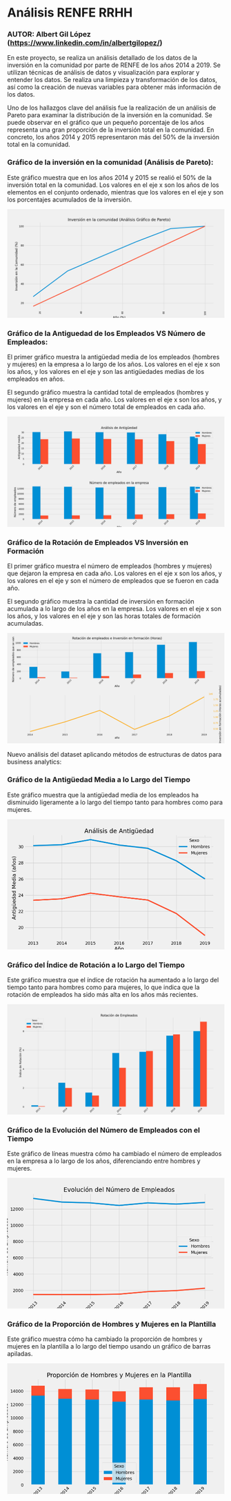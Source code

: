 # Análisis RENFE RRHH
### AUTOR: Albert Gil López (https://www.linkedin.com/in/albertgilopez/)

En este proyecto, se realiza un análisis detallado de los datos de la inversión en la comunidad por parte de RENFE de los años 2014 a 2019. Se utilizan técnicas de análisis de datos y visualización para explorar y entender los datos. Se realiza una limpieza y transformación de los datos, así como la creación de nuevas variables para obtener más información de los datos.

Uno de los hallazgos clave del análisis fue la realización de un análisis de Pareto para examinar la distribución de la inversión en la comunidad. Se puede observar en el gráfico que un pequeño porcentaje de los años representa una gran proporción de la inversión total en la comunidad. En concreto, los años 2014 y 2015 representaron más del 50% de la inversión total en la comunidad.

### Gráfico de la inversión en la comunidad (Análisis de Pareto):
Este gráfico muestra que en los años 2014 y 2015 se realió el 50% de la inversión total en la comunidad. 
Los valores en el eje x son los años de los elementos en el conjunto ordenado, mientras que los valores en el eje y son los porcentajes acumulados de la inversión.

![Gráfico de la inversión en la comunidad (Análisis de Pareto)](images/pareto.png)

### Gráfico de la Antiguedad de los Empleados VS Número de Empleados:
El primer gráfico muestra la antigüedad media de los empleados (hombres y mujeres) en la empresa a lo largo de los años.
Los valores en el eje x son los años, y los valores en el eje y son las antigüedades medias de los empleados en años.

El segundo gráfico muestra la cantidad total de empleados (hombres y mujeres) en la empresa en cada año.
Los valores en el eje x son los años, y los valores en el eje y son el número total de empleados en cada año.

![Gráfico de la Antiguedad de los Empleados VS Número de Empleados](images/antiguedad_vs_empleados.png)

### Gráfico de la Rotación de Empleados VS Inversión en Formación
El primer gráfico muestra el número de empleados (hombres y mujeres) que dejaron la empresa en cada año.
Los valores en el eje x son los años, y los valores en el eje y son el número de empleados que se fueron en cada año.

El segundo gráfico muestra la cantidad de inversión en formación acumulada a lo largo de los años en la empresa.
Los valores en el eje x son los años, y los valores en el eje y son las horas totales de formación acumuladas.

![Gráfico de pastel de la proporción de tipos de accidentes](images/rotacion_vs_formacion.png)

Nuevo análisis del dataset aplicando métodos de estructuras de datos para business analytics:

### Gráfico de la Antigüedad Media a lo Largo del Tiempo
Este gráfico muestra que la antigüedad media de los empleados ha disminuido ligeramente a lo largo del tiempo tanto para hombres como para mujeres.

![Gráfico de la Antigüedad Media a lo Largo del Tiempo](images/antiguedad.png)

### Gráfico del Índice de Rotación a lo Largo del Tiempo
Este gráfico muestra que el índice de rotación ha aumentado a lo largo del tiempo tanto para hombres como para mujeres, lo que indica que la rotación de empleados ha sido más alta en los años más recientes.

![Gráfico del Índice de Rotación a lo Largo del Tiempo](images/rotacion.png)

### Gráfico de la Evolución del Número de Empleados con el Tiempo
Este gráfico de líneas muestra cómo ha cambiado el número de empleados en la empresa a lo largo de los años, diferenciando entre hombres y mujeres.
 
![Gráfico de la Evolución del Número de Empleados con el Tiempo](images/evolucion.png)

### Gráfico de la Proporción de Hombres y Mujeres en la Plantilla
Este gráfico muestra cómo ha cambiado la proporción de hombres y mujeres en la plantilla a lo largo del tiempo usando un gráfico de barras apiladas.

![Gráfico de la Proporción de Hombres y Mujeres en la Plantilla](images/proporcion.png)
